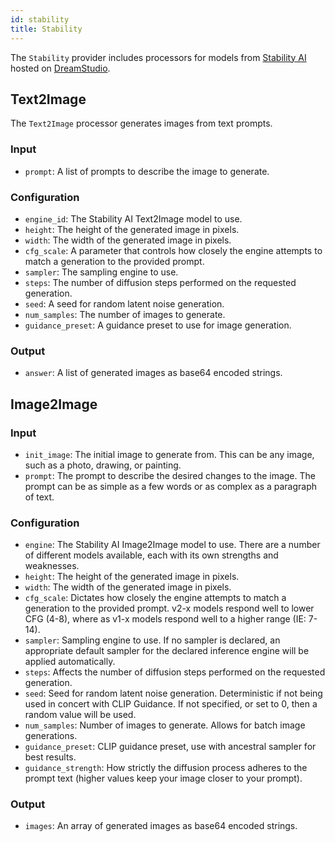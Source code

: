 ```yaml
---
id: stability
title: Stability
---
```


The `Stability` provider includes processors for models from [Stability AI](https://stability.ai) hosted on [DreamStudio](https://dreamstudio.ai/).

## Text2Image

The `Text2Image` processor generates images from text prompts.

### Input

- `prompt`: A list of prompts to describe the image to generate.

### Configuration

- `engine_id`: The Stability AI Text2Image model to use.
- `height`: The height of the generated image in pixels.
- `width`: The width of the generated image in pixels.
- `cfg_scale`: A parameter that controls how closely the engine attempts to match a generation to the provided prompt.
- `sampler`: The sampling engine to use.
- `steps`: The number of diffusion steps performed on the requested generation.
- `seed`: A seed for random latent noise generation.
- `num_samples`: The number of images to generate.
- `guidance_preset`: A guidance preset to use for image generation.

### Output

- `answer`: A list of generated images as base64 encoded strings.

## Image2Image

### Input

- `init_image`: The initial image to generate from. This can be any image, such as a photo, drawing, or painting.
- `prompt`: The prompt to describe the desired changes to the image. The prompt can be as simple as a few words or as complex as a paragraph of text.

### Configuration

- `engine`: The Stability AI Image2Image model to use. There are a number of different models available, each with its own strengths and weaknesses.
- `height`: The height of the generated image in pixels.
- `width`: The width of the generated image in pixels.
- `cfg_scale`: Dictates how closely the engine attempts to match a generation to the provided prompt. v2-x models respond well to lower CFG (4-8), where as v1-x models respond well to a higher range (IE: 7-14).
- `sampler`: Sampling engine to use. If no sampler is declared, an appropriate default sampler for the declared inference engine will be applied automatically.
- `steps`: Affects the number of diffusion steps performed on the requested generation.
- `seed`: Seed for random latent noise generation. Deterministic if not being used in concert with CLIP Guidance. If not specified, or set to 0, then a random value will be used.
- `num_samples`: Number of images to generate. Allows for batch image generations.
- `guidance_preset`: CLIP guidance preset, use with ancestral sampler for best results.
- `guidance_strength`: How strictly the diffusion process adheres to the prompt text (higher values keep your image closer to your prompt).

### Output

- `images`: An array of generated images as base64 encoded strings.
